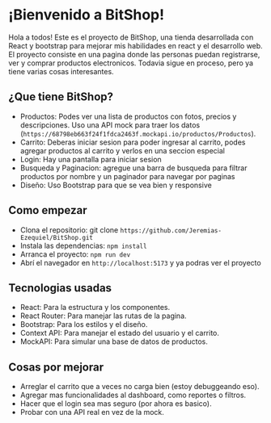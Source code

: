 # ¡Bienvenido a BitShop!

Hola a todos! Este es el proyecto de BitShop, una tienda desarrollada con React y bootstrap para mejorar mis habilidades en react y el desarrollo web. El proyecto consiste en una pagina donde las personas puedan registrarse, ver y comprar productos electronicos. Todavia sigue en proceso, pero ya tiene varias cosas interesantes.

## ¿Que tiene BitShop?

- Productos: Podes ver una lista de productos con fotos, precios y descripciones. Uso una API mock para traer los datos (`https://68798eb663f24f1fdca2463f.mockapi.io/productos/Productos`).
- Carrito: Deberas iniciar sesion para poder ingresar al carrito, podes agregar productos al carrito y verlos en una seccion especial
- Login: Hay una pantalla para iniciar sesion
- Busqueda y Paginacion: agregue una barra de busqueda para filtrar productos por nombre y un paginador para navegar por paginas
- Diseño: Uso Bootstrap para que se vea bien y responsive

## Como empezar

- Clona el repositorio: git clone `https://github.com/Jeremias-Ezequiel/BitShop.git`
- Instala las dependencias: `npm install`
- Arranca el proyecto: `npm run dev`
- Abrí el navegador en `http://localhost:5173` y ya podras ver el proyecto

## Tecnologias usadas

- React: Para la estructura y los componentes.
- React Router: Para manejar las rutas de la pagina.
- Bootstrap: Para los estilos y el diseño.
- Context API: Para manejar el estado del usuario y el carrito.
- MockAPI: Para simular una base de datos de productos.

## Cosas por mejorar

- Arreglar el carrito que a veces no carga bien (estoy debuggeando eso).
- Agregar mas funcionalidades al dashboard, como reportes o filtros.
- Hacer que el login sea mas seguro (por ahora es basico).
- Probar con una API real en vez de la mock.

